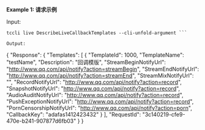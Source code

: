 **Example 1: 请求示例**



Input: 

```
tccli live DescribeLiveCallbackTemplates --cli-unfold-argument ```

Output: 
```
{
    "Response": {
        "Templates": [
            {
                "TemplateId": 1000,
                "TemplateName": "testName",
                "Description": "回调模版",
                "StreamBeginNotifyUrl": "http://www.qq.com/api/notify?action=streamBegin",
                "StreamEndNotifyUrl": "http://www.qq.com/api/notify?action=streamEnd",
                "StreamMixNotifyUrl": "",
                "RecordNotifyUrl": "http://www.qq.com/api/notify?action=record",
                "SnapshotNotifyUrl": "http://www.qq.com/api/notify?action=record",
                "AudioAuditNotifyUrl": "http://www.qq.com/api/notify?action=record",
                "PushExceptionNotifyUrl": "http://www.qq.com/api/notify?action=record",
                "PornCensorshipNotifyUrl": "http://www.qq.com/api/notify?action=porn",
                "CallbackKey": "adafas1412423432"
            }
        ],
        "RequestId": "3c140219-cfe9-470e-b241-907877d6fb03"
    }
}
```

